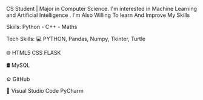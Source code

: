 CS Student | Major in Computer Science. I'm interested in Machine Learning and Artificial Intelligence . I'm Also Willing To learn And Improve My Skills

Skiils: Python - C++ - Maths 

Tech Skills:
💻   PYTHON, Pandas, Numpy, Tkinter, Turtle

🌐   HTML5 CSS FLASK 

🛢   MySQL

⚙️  GitHub

🔧  Visual Studio Code PyCharm
